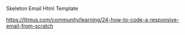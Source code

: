 Skeleton Email Html Template

https://litmus.com/community/learning/24-how-to-code-a-responsive-email-from-scratch